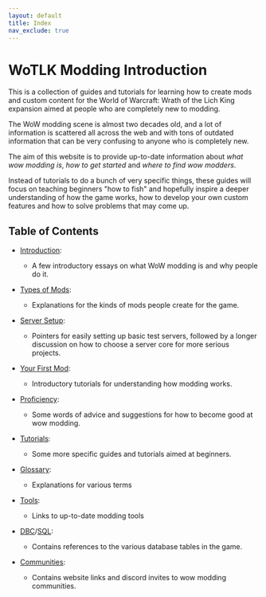 ```yaml
---
layout: default
title: Index
nav_exclude: true
---
```


# WoTLK Modding Introduction

This is a collection of guides and tutorials for learning how to create mods and custom content for the World of Warcraft: Wrath of the Lich King expansion aimed at people who are completely new to modding.

The WoW modding scene is almost two decades old, and a lot of information is scattered all across the web and with tons of outdated information that can be very confusing to anyone who is completely new.

The aim of this website is to provide up-to-date information about _what wow modding is_, _how to get started_ and _where to find wow modders_.

Instead of tutorials to do a bunch of very specific things, these guides will focus on teaching beginners "how to fish" and hopefully inspire a deeper understanding of how the game works, how to develop your own custom features and how to solve problems that may come up.

## Table of Contents

- [Introduction](./introduction):
    - A few introductory essays on what WoW modding is and why people do it.

- [Types of Mods](./types_of_mods):
    - Explanations for the kinds of mods people create for the game.

- [Server Setup](./server_setup):
    - Pointers for easily setting up basic test servers, followed by a longer discussion on how to choose a server core for more serious projects.

- [Your First Mod](./your_first_mod):
    - Introductory tutorials for understanding how modding works.

- [Proficiency](./proficiency):
    - Some words of advice and suggestions for how to become good at wow modding.

- [Tutorials](./tutorials):
    - Some more specific guides and tutorials aimed at beginners.
    
- [Glossary](./glossary): 
    - Explanations for various terms 

- [Tools](./tools):
    - Links to up-to-date modding tools

- [DBC](./dbc)/[SQL](./sql): 
    - Contains references to the various database tables in the game.

- [Communities](./communities):
    - Contains website links and discord invites to wow modding communities.